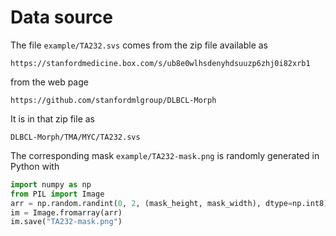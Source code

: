 # Data source
The file `example/TA232.svs` comes from the zip file available as
```
https://stanfordmedicine.box.com/s/ub8e0wlhsdenyhdsuuzp6zhj0i82xrb1
```
from the web page
```
https://github.com/stanfordmlgroup/DLBCL-Morph
```
It is in that zip file as
```
DLBCL-Morph/TMA/MYC/TA232.svs
```

The corresponding mask `example/TA232-mask.png` is randomly generated in Python with
```python
import numpy as np
from PIL import Image
arr = np.random.randint(0, 2, (mask_height, mask_width), dtype=np.int8)
im = Image.fromarray(arr)
im.save("TA232-mask.png")
```
